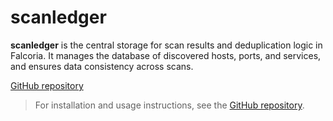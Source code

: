 # scanledger

**scanledger** is the central storage for scan results and deduplication logic in Falcoria. It manages the database of discovered hosts, ports, and services, and ensures data consistency across scans.

[GitHub repository](https://github.com/Falcoria/scanledger)

> For installation and usage instructions, see the [GitHub repository](https://github.com/Falcoria/scanledger).
